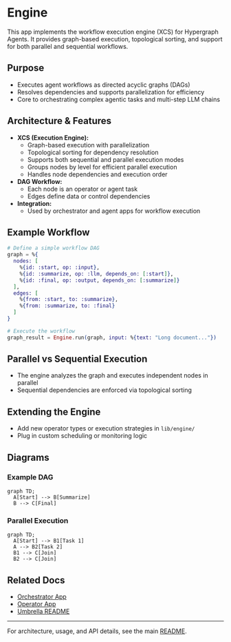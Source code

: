# Engine

This app implements the workflow execution engine (XCS) for Hypergraph Agents. It provides graph-based execution, topological sorting, and support for both parallel and sequential workflows.

## Purpose
- Executes agent workflows as directed acyclic graphs (DAGs)
- Resolves dependencies and supports parallelization for efficiency
- Core to orchestrating complex agentic tasks and multi-step LLM chains

## Architecture & Features
- **XCS (Execution Engine):**
  - Graph-based execution with parallelization
  - Topological sorting for dependency resolution
  - Supports both sequential and parallel execution modes
  - Groups nodes by level for efficient parallel execution
  - Handles node dependencies and execution order
- **DAG Workflow:**
  - Each node is an operator or agent task
  - Edges define data or control dependencies
- **Integration:**
  - Used by orchestrator and agent apps for workflow execution

## Example Workflow
```elixir
# Define a simple workflow DAG
graph = %{
  nodes: [
    %{id: :start, op: :input},
    %{id: :summarize, op: :llm, depends_on: [:start]},
    %{id: :final, op: :output, depends_on: [:summarize]}
  ],
  edges: [
    %{from: :start, to: :summarize},
    %{from: :summarize, to: :final}
  ]
}

# Execute the workflow
graph_result = Engine.run(graph, input: %{text: "Long document..."})
```

## Parallel vs Sequential Execution
- The engine analyzes the graph and executes independent nodes in parallel
- Sequential dependencies are enforced via topological sorting

## Extending the Engine
- Add new operator types or execution strategies in `lib/engine/`
- Plug in custom scheduling or monitoring logic

## Diagrams

### Example DAG
```mermaid
graph TD;
  A[Start] --> B[Summarize]
  B --> C[Final]
```

### Parallel Execution
```mermaid
graph TD;
  A[Start] --> B1[Task 1]
  A --> B2[Task 2]
  B1 --> C[Join]
  B2 --> C[Join]
```

## Related Docs
- [Orchestrator App](../hypergraph_agent/README.md)
- [Operator App](../operator/README.md)
- [Umbrella README](../../a2a_agent_umbrella/README.md)

---

For architecture, usage, and API details, see the main [README](../../README.md).

